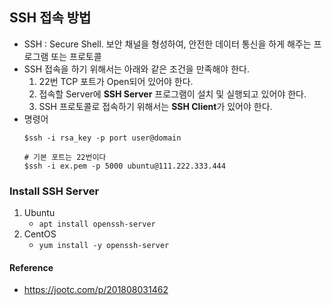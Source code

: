 ## SSH 접속 방법
* SSH : Secure Shell. 보안 채널을 형성하여, 안전한 데이터 통신을 하게 해주는 프로그램 또는 프로토콜
* SSH 접속을 하기 위해서는 아래와 같은 조건을 만족해야 한다.
    1. 22번 TCP 포트가 Open되어 있어야 한다.
    2. 접속할 Server에 **SSH Server** 프로그램이 설치 및 실행되고 있어야 한다.
    3. SSH 프로토콜로 접속하기 위해서는 **SSH Client**가 있어야 한다.
* 명령어
    ```
    $ssh -i rsa_key -p port user@domain
    
    # 기본 포트는 22번이다
    $ssh -i ex.pem -p 5000 ubuntu@111.222.333.444
    ```

### Install SSH Server
1. Ubuntu
    * ```apt install openssh-server```
2. CentOS
    * ```yum install -y openssh-server```

#### Reference
* https://jootc.com/p/201808031462